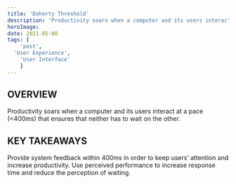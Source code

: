 ```yaml
---
title: 'Doherty Threshold'
description: 'Productivity soars when a computer and its users interact at a pace (<400ms) that ensures that neither has to wait on the other.'
heroImage:
date: 2021-05-08
tags: [
	'post',
  'User Experience',
	'User Interface'
	]
---
```


## OVERVIEW

Productivity soars when a computer and its users interact at a pace (<400ms) that ensures that neither has to wait on the other.

## KEY TAKEAWAYS

Provide system feedback within 400ms in order to keep users’ attention and increase productivity. Use perceived performance to increase response time and reduce the perception of waiting.

